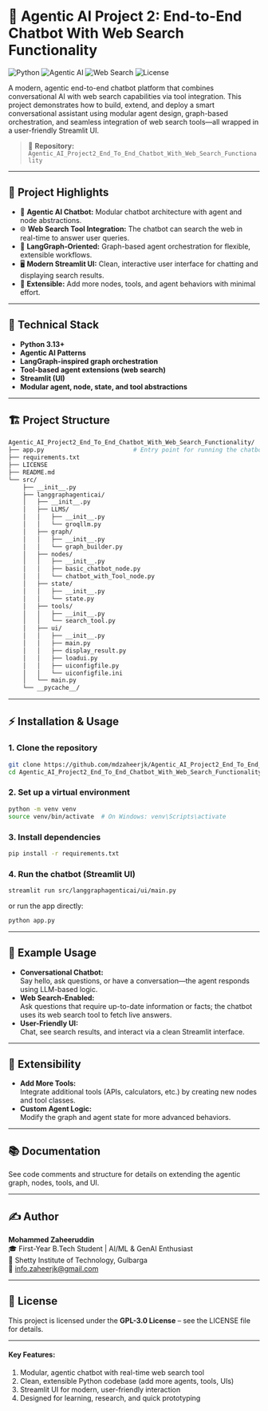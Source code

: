 # 🤖 Agentic AI Project 2: End-to-End Chatbot With Web Search Functionality

![Python](https://img.shields.io/badge/Python-3.13%2B-brightgreen)
![Agentic AI](https://img.shields.io/badge/Agentic%20AI-Chatbot-blue)
![Web Search](https://img.shields.io/badge/Web-Search-lightblue)
![License](https://img.shields.io/badge/License-GPL--3.0-orange)

A modern, agentic end-to-end chatbot platform that combines conversational AI with web search capabilities via tool integration. This project demonstrates how to build, extend, and deploy a smart conversational assistant using modular agent design, graph-based orchestration, and seamless integration of web search tools—all wrapped in a user-friendly Streamlit UI.

> 📁 **Repository:** `Agentic_AI_Project2_End_To_End_Chatbot_With_Web_Search_Functionality`

---

## 🚀 Project Highlights

- 🧠 **Agentic AI Chatbot:** Modular chatbot architecture with agent and node abstractions.
- 🌐 **Web Search Tool Integration:** The chatbot can search the web in real-time to answer user queries.
- 🔗 **LangGraph-Oriented:** Graph-based agent orchestration for flexible, extensible workflows.
- 🖥️ **Modern Streamlit UI:** Clean, interactive user interface for chatting and displaying search results.
- 🧩 **Extensible:** Add more nodes, tools, and agent behaviors with minimal effort.

---

## 🧠 Technical Stack

- **Python 3.13+**
- **Agentic AI Patterns**
- **LangGraph-inspired graph orchestration**
- **Tool-based agent extensions (web search)**
- **Streamlit (UI)**
- **Modular agent, node, state, and tool abstractions**

---

## 🏗️ Project Structure

```bash
Agentic_AI_Project2_End_To_End_Chatbot_With_Web_Search_Functionality/
├── app.py                         # Entry point for running the chatbot app
├── requirements.txt
├── LICENSE
├── README.md
└── src/
    ├── __init__.py
    ├── langgraphagenticai/
    │   ├── __init__.py
    │   ├── LLMS/
    │   │   ├── __init__.py
    │   │   └── groqllm.py
    │   ├── graph/
    │   │   ├── __init__.py
    │   │   └── graph_builder.py
    │   ├── nodes/
    │   │   ├── __init__.py
    │   │   ├── basic_chatbot_node.py
    │   │   └── chatbot_with_Tool_node.py
    │   ├── state/
    │   │   ├── __init__.py
    │   │   └── state.py
    │   ├── tools/
    │   │   ├── __init__.py
    │   │   └── search_tool.py
    │   ├── ui/
    │   │   ├── __init__.py
    │   │   ├── main.py
    │   │   ├── display_result.py
    │   │   ├── loadui.py
    │   │   ├── uiconfigfile.py
    │   │   └── uiconfigfile.ini
    │   └── main.py
    └── __pycache__/
```

---

## ⚡ Installation & Usage

### 1. Clone the repository
```bash
git clone https://github.com/mdzaheerjk/Agentic_AI_Project2_End_To_End_Chatbot_With_Web_Search_Functionality.git
cd Agentic_AI_Project2_End_To_End_Chatbot_With_Web_Search_Functionality
```

### 2. Set up a virtual environment
```bash
python -m venv venv
source venv/bin/activate  # On Windows: venv\Scripts\activate
```

### 3. Install dependencies
```bash
pip install -r requirements.txt
```

### 4. Run the chatbot (Streamlit UI)
```bash
streamlit run src/langgraphagenticai/ui/main.py
```
or run the app directly:
```bash
python app.py
```

---

## 🧪 Example Usage

- **Conversational Chatbot:**  
  Say hello, ask questions, or have a conversation—the agent responds using LLM-based logic.
- **Web Search-Enabled:**  
  Ask questions that require up-to-date information or facts; the chatbot uses its web search tool to fetch live answers.
- **User-Friendly UI:**  
  Chat, see search results, and interact via a clean Streamlit interface.

---

## 🧩 Extensibility

- **Add More Tools:**  
  Integrate additional tools (APIs, calculators, etc.) by creating new nodes and tool classes.
- **Custom Agent Logic:**  
  Modify the graph and agent state for more advanced behaviors.

---

## 📚 Documentation

See code comments and structure for details on extending the agentic graph, nodes, tools, and UI.

---

## ✍️ Author

**Mohammed Zaheeruddin**  
🎓 First-Year B.Tech Student | AI/ML & GenAI Enthusiast  
🏫 Shetty Institute of Technology, Gulbarga  
📧 info.zaheerjk@gmail.com

---

## 📜 License

This project is licensed under the **GPL-3.0 License** – see the LICENSE file for details.

---

#### Key Features:
1. Modular, agentic chatbot with real-time web search tool
2. Clean, extensible Python codebase (add more agents, tools, UIs)
3. Streamlit UI for modern, user-friendly interaction
4. Designed for learning, research, and quick prototyping
